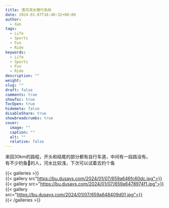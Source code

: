 ```yaml
---
title: 清河滨水慢行系统
date: 2024-01-07T16:40:32+08:00
author:
  - Xan
tags:
  - Life
  - Sports
  - Fun
  - Ride
keywords:
  - Life
  - Sports
  - Fun
  - Ride
description: ""
weight: 
slug: ""
draft: false
comments: true
showToc: true
TocOpen: true
hidemeta: false
disableShare: true
showbreadcrumbs: true
cover:
  image: ""
  caption: ""
  alt: ""
  relative: false
---
```

来回30km的路程，开头和结尾的部分都有自行车道，中间有一段路没有。  
有不少钓鱼🎣的人，河水比较浅，下次可以试着去钓个鱼

{{< galleries >}}  
{{< gallery src"https://bu.dusays.com/2024/01/07/659a646fc60dc.jpg">}}  
{{< gallery src="https://bu.dusays.com/2024/01/07/659a6478974f1.jpg">}}  
{{< gallery src="https://bu.dusays.com/2024/01/07/659a648409d01.jpg">}}  
{{< /galleries >}}